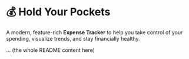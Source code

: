 # 💰 Hold Your Pockets

A modern, feature-rich **Expense Tracker** to help you take control of your spending, visualize trends, and stay financially healthy.

... (the whole README content here)

